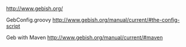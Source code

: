http://www.gebish.org/

GebConfig.groovy
http://www.gebish.org/manual/current/#the-config-script

Geb with Maven
http://www.gebish.org/manual/current/#maven